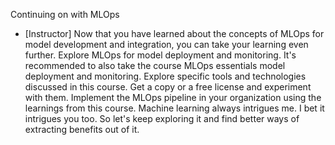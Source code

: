 Continuing on with MLOps
- [Instructor] Now that you have learned about the concepts of MLOps for model development and integration, you can take your learning even further. Explore MLOps for model deployment and monitoring. It's recommended to also take the course MLOps essentials model deployment and monitoring. Explore specific tools and technologies discussed in this course. Get a copy or a free license and experiment with them. Implement the MLOps pipeline in your organization using the learnings from this course. Machine learning always intrigues me. I bet it intrigues you too. So let's keep exploring it and find better ways of extracting benefits out of it.